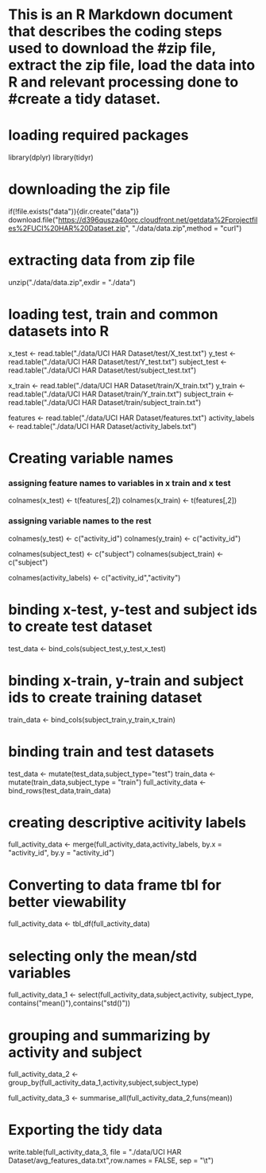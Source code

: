 # This is an R Markdown document that describes the coding steps used to download the #zip file, extract the zip file, load the data into R and relevant processing done to #create a tidy dataset.


# loading required packages
library(dplyr)
library(tidyr)

# downloading the zip file

if(!file.exists("data")){dir.create("data")}
download.file("https://d396qusza40orc.cloudfront.net/getdata%2Fprojectfiles%2FUCI%20HAR%20Dataset.zip",
              "./data/data.zip",method = "curl")

# extracting data from zip file
unzip("./data/data.zip",exdir = "./data")

# loading test, train and common datasets into R
x_test <- read.table("./data/UCI HAR Dataset/test/X_test.txt")
y_test <- read.table("./data/UCI HAR Dataset/test/Y_test.txt")
subject_test <- read.table("./data/UCI HAR Dataset/test/subject_test.txt")

x_train <- read.table("./data/UCI HAR Dataset/train/X_train.txt")
y_train <- read.table("./data/UCI HAR Dataset/train/Y_train.txt")
subject_train <- read.table("./data/UCI HAR Dataset/train/subject_train.txt")

features <- read.table("./data/UCI HAR Dataset/features.txt")
activity_labels <- read.table("./data/UCI HAR Dataset/activity_labels.txt")

# Creating variable names
### assigning feature names to variables in x train and x test 
colnames(x_test) <- t(features[,2])
colnames(x_train) <- t(features[,2])

### assigning variable names to the rest
colnames(y_test) <- c("activity_id")
colnames(y_train) <- c("activity_id")

colnames(subject_test) <- c("subject")
colnames(subject_train) <- c("subject")

colnames(activity_labels) <- c("activity_id","activity")

# binding x-test, y-test and subject ids to create test dataset
test_data <- bind_cols(subject_test,y_test,x_test)

# binding x-train, y-train and subject ids to create training dataset
train_data <- bind_cols(subject_train,y_train,x_train)

# binding train and test datasets
test_data <- mutate(test_data,subject_type="test")
train_data <- mutate(train_data,subject_type = "train")
full_activity_data <- bind_rows(test_data,train_data)

# creating descriptive acitivity labels
full_activity_data <- merge(full_activity_data,activity_labels,
                         by.x = "activity_id",
                         by.y = "activity_id")
# Converting to data frame tbl for better viewability
full_activity_data <- tbl_df(full_activity_data) 

# selecting only the mean/std variables
full_activity_data_1 <- select(full_activity_data,subject,activity, subject_type,
                               contains("mean()"),contains("std()"))

# grouping and summarizing by activity and subject
full_activity_data_2 <- group_by(full_activity_data_1,activity,subject,subject_type)

full_activity_data_3 <- summarise_all(full_activity_data_2,funs(mean))

# Exporting the tidy data
write.table(full_activity_data_3,
            file = "./data/UCI HAR Dataset/avg_features_data.txt",row.names = FALSE,
            sep = "\t")
